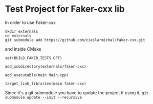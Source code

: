 # Test Project for Faker-cxx lib

In order to use Faker-cxx
```
mkdir externals
cd externals
git submodule add https://github.com/cieslarmichal/faker-cxx.git
```

and inside CMake
```
set(BUILD_FAKER_TESTS OFF)

add_subdirectory(externals/faker-cxx)

add_executable(main Main.cpp)

target_link_libraries(main faker-cxx)
```

Since it's a git submodule you have to update the project if using it, 
`git submodule update --init --recursive`
